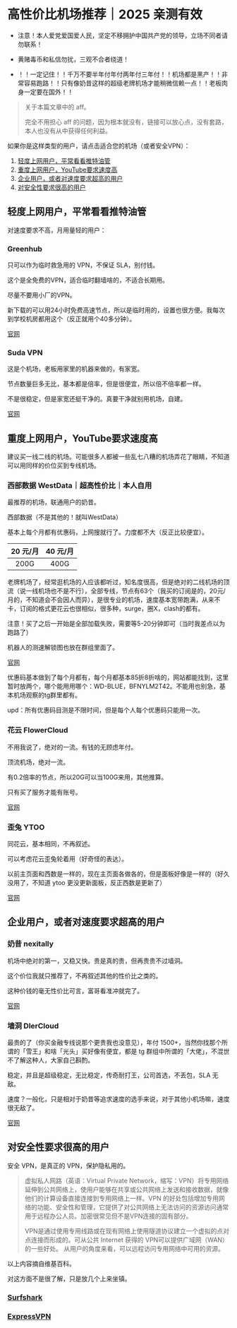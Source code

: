 # 高性价比机场推荐｜2025 亲测有效

* 注意！本人爱党爱国爱人民，坚定不移拥护中国共产党的领导，立场不同者请勿联系！
* 黄赌毒币和私信勿扰，三观不合者绕道！

* ！！一定记住！！千万不要半年付年付两年付三年付！！机场都是黑产！！非常容易跑路！！只有像奶昔这样的超级老牌机场才能稍微信赖一点！！老板肉身一定要在国外！！

> 关于本篇文章中的 aff。
> 
> 完全不用担心 aff 的问题，因为根本就没有，链接可以放心点，没有套路，本人也没有从中获得任何利益。


如果你是这样类型的用户，请点击适合您的机场（或者安全VPN）：

1. [轻度上网用户，平常看看推特油管](#jump1)
2. [重度上网用户，YouTube要求速度高](#jump2)
3. [企业用户，或者对速度要求超高的用户](#jump3)
4. [对安全性要求很高的用户](#jump4)

## <span id = "jump1">轻度上网用户，平常看看推特油管</span>

对速度要求不高，月用量轻的用户：

### Greenhub

只可以作为临时救急用的 VPN，不保证 SLA，别付钱。

这个是全免费的VPN，适合临时翻墙啥的，不适合长期用。

尽量不要用小厂的VPN。

新下载的可以用24小时免费高速节点，所以是临时用的，设置也很方便。我每次到学校机房都用这个（反正就用个40多分钟）。

[官网](https://greenhubtx.ga/)

### Suda VPN

这是个机场，老板用家里的机器来做的，有家宽。

节点数量巨多无比，基本都是倍率，但是很便宜，所以倍不倍率都一样。

不是很稳定，但是家宽还挺干净的。真要干净就别用机场，自建。

[官网](https://fast.sudatech.top/)

## <span id = "jump2">重度上网用户，YouTube要求速度高</span>

建议买一线二线的机场。可能很多人都被一些乱七八糟的机场弄花了眼睛，不知道可以用同样的价位买到专线机场。

### 西部数据 WestData｜超高性价比｜本人自用

最推荐的机场，联通用户的奶昔。

西部数据（不是其他的！就叫WestData）

基本上每个月都有优惠码，上网搜就行了。力度都不大（反正比较便宜）。

| 20 元/月| 40 元/月 |
|:---------:|:--------:|
| 200G | 400G |

老牌机场了，经常逛机场的人应该都听过，知名度很高，但是绝对的二线机场的顶流（说一线机场也不是不行），全部专线，节点有63个（我买的订阅是的，20元/月的，不知道会不会因人而异），是很专业的机场，速度基本宽带跑满，从来不卡，订阅的格式更花云也很相似，很多种，surge，圈X，clash的都有。

注意！买了之后一开始是全部加载失败，需要等5-20分钟即可（当时我差点以为跑路了）

机器人的测速解锁图也放在群组里面了。

[官网](https://wd-gold.com/)

优惠码基本做到了每个月都有，每个月都基本85折8折啥的，网站都能找到，这里暂时放两个，哪个能用用哪个：WD-BLUE，BFNYLM2T42。不能用也别急，基本机场观察的tg群里都有。

upd：所有优惠码目测是不限时间，但是每个人每个优惠码只能用一次。

### 花云 FlowerCloud

不用我说了，绝对的一流。有钱的无顾虑年付。

顶流机场，绝对一流。

有0.2倍率的节点，所以20G可以当100G来用，其他推算。

只有买了服务才能有账号。

[官网](https://flowercloud.net/)

### 歪兔 YTOO

同花云，基本相同，不再叙述。

可以考虑花云歪兔轮着用（好奇怪的表达）。

以前主页面和西数是一样的，现在主页面各做各的，但是面板好像是一样的（好久没用了，不知道 ytoo 更没更新面板，反正西数是更新了）

[官网](https://waitu.asia/)

## <span id = "jump3">企业用户，或者对速度要求超高的用户</span>

### 奶昔 nexitally

机场中绝对的第一，又稳又快。贵是真的贵，但再贵贵不过墙洞。

这个价位我就只推荐了，不再叙述其他的性价比之类的。

这种价钱的毫无性价比可言，富哥看准冲就完了。

[官网](https://nexitallysafe.com/)

### 墙洞 DlerCloud

最贵的了（你买金融专线说那个更贵我也没意见），年付 1500+，当然你找那个所谓的「雪王」和啥「光头」买好像有便宜，都是 tg 群组中所谓的「大佬」，不混世不了解这种人，大家自己斟酌。

稳定，并且是超级稳定，无比稳定，传奇耐打王，公司首选，不丢包，SLA 无敌。

速度？一般化，只是相对于奶昔等追求速度的选手来说，对于其他小机场嘛，速度很无敌了。

[官网](https://dlercloud.com/)

## <span id = "jump3">对安全性要求很高的用户</span>

安全 VPN，是真正的 VPN，保护隐私用的。

> 虚拟私人网路（英语：Virtual Private Network，缩写：VPN）将专用网络延伸到公共网络上，使用户能够在共享或公共网络上发送和接收数据，就像他们的计算设备直接连接到专用网络上一样。VPN 的好处包括增加专用网络的功能、安全性和管理，它提供了对公共网络上无法访问的资源访问通常用于远程办公人员。加密很常见但不是VPN连接的固有部分。
> 
> VPN是通过使用专用线路或在现有网络上使用隧道协议建立一个虚拟的点对点连接而形成的。可从公共 Internet 获得的 VPN可以提供广域网（WAN）的一些好处。 从用户的角度来看，可以远程访问专用网络中可用的资源。

以上内容摘自维基百科。

对这方面不是很了解，只是放几个上来坐镇。

### [Surfshark](https://surfshark.com/zh)

### [ExpressVPN](https://www.expressvpn.com/)
